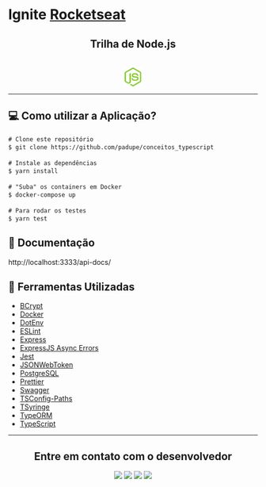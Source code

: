 # Ignite [Rocketseat](https://rocketseat.com.br/ 'Rocketseat')

<div align="center">
    <h2>Trilha de Node.js</h2>
</div>

<div align="center" style="display: inline_block"><br>
      <img align="center" alt="Padupe-Node" height="40" width="40" src="https://github.com/devicons/devicon/blob/master/icons/nodejs/nodejs-original.svg">
</div>

---

## 💻 Como utilizar a Aplicação?

```
# Clone este repositório
$ git clone https://github.com/padupe/conceitos_typescript

# Instale as dependências
$ yarn install

# "Suba" os containers em Docker
$ docker-compose up

# Para rodar os testes
$ yarn test
```

## 📄 Documentação

http://localhost:3333/api-docs/

## 🔧 Ferramentas Utilizadas

- [BCrypt](https://www.npmjs.com/package/bcrypt 'BCrypt')
- [Docker](https://www.docker.com/ 'Docker')
- [DotEnv](https://www.npmjs.com/package/dotenv 'DotEnv')
- [ESLint](https://eslint.org/ 'ESLint')
- [Express](https://expressjs.com/pt-br/ 'Express')
- [ExpressJS Async Errors](https://www.npmjs.com/package/express-async-errors 'ExpressJS Async Errors')
- [Jest](https://jestjs.io/pt-BR/docs/cli 'Jest')
- [JSONWebToken](https://www.npmjs.com/package/jsonwebtoken 'JSONWebToken')
- [PostgreSQL](https://www.postgresql.org/ 'PostgreSQL')
- [Prettier](https://prettier.io/ 'Prettier')
- [Swagger](https://swagger.io/ 'Swagger')
- [TSConfig-Paths](https://www.npmjs.com/package/tsconfig-paths, 'TSConfig-Paths')
- [TSyringe](https://github.com/microsoft/tsyringe 'TSyringe')
- [TypeORM](https://typeorm.io/#/ 'TypeORM')
- [TypeScript](https://www.typescriptlang.org/ 'TypeScript')

---

<div align="center">
    <h2>Entre em contato com o desenvolvedor</h2>
  <a href="https://www.linkedin.com/in/paulo-eduardo-peixoto-2155a866/" target="_blank"><img src="https://img.shields.io/badge/LinkedIn-0077B5?style=for-the-badge&logo=linkedin&logoColor=white" target="_blank"></a>
  <a href="mailto:peixoto.pauloeduardo@gmail.com" target="_blank"><img src="https://img.shields.io/badge/Gmail-D14836?style=for-the-badge&logo=gmail&logoColor=white" target="_blank"></a>
 	<a href="https://api.whatsapp.com/send?phone=5512988268618" target="_blank"><img src="https://img.shields.io/badge/WhatsApp-25D366?style=for-the-badge&logo=whatsapp&logoColor=white" target="_blank"></a>
  <a href="https://t.me/Padupe" target="_blank"><img src="https://img.shields.io/badge/Telegram-2CA5E0?style=for-the-badge&logo=telegram&logoColor=white" target="_blank"></a>
</div>
